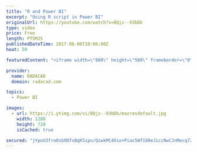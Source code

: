 ```yaml
---
title: "R and Power BI"
excerpt: "Using R script in Power BI"
originalUrl: https://youtube.com/watch?v=BQjz--93bDk
type: video
price: Free
length: PT5M2S
publishedDateTime: 2017-06-06T10:06:00Z
heat: 50

featuredContent: "<iframe width=\"800\" height=\"500\" frameborder=\"0\" src=\"https://www.youtube.com/embed/BQjz--93bDk\" allow=\"accelerometer; autoplay; encrypted-media; gyroscope; picture-in-picture\" allowfullscreen></iframe>"

provider:
  name: RADACAD
  domain: radacad.com

topics:
  - Power BI

images:
  - url: https://i.ytimg.com/vi/BQjz--93bDk/maxresdefault.jpg
    width: 1280
    height: 720
    isCached: true

secured: "jYpoU3froOsb0DfsBqK5ipo/QzwkMC4Oio+Piac5WfI80eJiccNwCJnMecq7Z0o0MCrnbBWhzl76qiUriBIrSpeNAoS5w/tWnl6h5X0L/hw56JrT/IVq7OZSQfr/1JBkkPwmEgdUpSigeSqhj0sN+7RcOnMvRs8+VM2sWzd4Lag7Lc8PZhKrWutIbyECQzUW5BQLNeEwHEuDUANUH5X7yzh+XjTsu/aa8uPdcoHZjbZcUDl8wO6EyMiHCxngNgOAUJPeKYb7I50f3zS7mEKZneEj/opOHKJBcVlSG7VLw1hv/oaDeNTM8kixvqx4eAqB+d2t1xjekTL6Zm+AbkBcLxkysHRApS4AnskX51mKaCMTcPJ7eddL7TAQpWwjCCQa9FeAtzLAQVuWTLHsIHQR4dj0KVET5rmcUJajUzCnXL0=;Z5+NXtobKLjT7N3JgY8LkA=="
---
```


